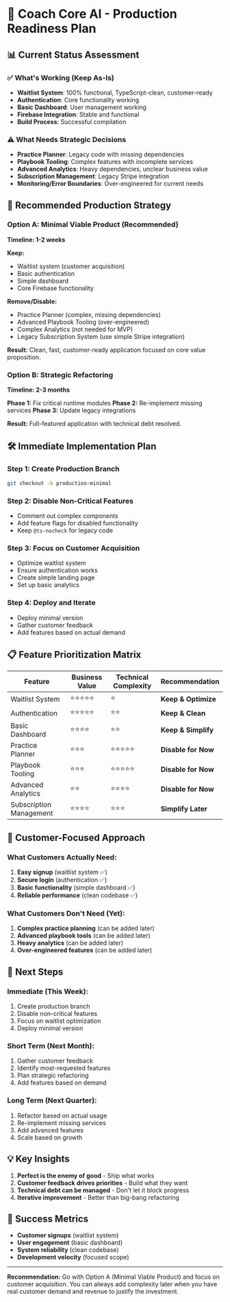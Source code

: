 # 🚀 Coach Core AI - Production Readiness Plan

## 📊 **Current Status Assessment**

### ✅ **What's Working (Keep As-Is)**
- **Waitlist System**: 100% functional, TypeScript-clean, customer-ready
- **Authentication**: Core functionality working
- **Basic Dashboard**: User management working
- **Firebase Integration**: Stable and functional
- **Build Process**: Successful compilation

### ⚠️ **What Needs Strategic Decisions**
- **Practice Planner**: Legacy code with missing dependencies
- **Playbook Tooling**: Complex features with incomplete services
- **Advanced Analytics**: Heavy dependencies, unclear business value
- **Subscription Management**: Legacy Stripe integration
- **Monitoring/Error Boundaries**: Over-engineered for current needs

## 🎯 **Recommended Production Strategy**

### **Option A: Minimal Viable Product (Recommended)**
**Timeline: 1-2 weeks**

**Keep:**
- Waitlist system (customer acquisition)
- Basic authentication
- Simple dashboard
- Core Firebase functionality

**Remove/Disable:**
- Practice Planner (complex, missing dependencies)
- Advanced Playbook Tooling (over-engineered)
- Complex Analytics (not needed for MVP)
- Legacy Subscription System (use simple Stripe integration)

**Result:** Clean, fast, customer-ready application focused on core value proposition.

### **Option B: Strategic Refactoring**
**Timeline: 2-3 months**

**Phase 1:** Fix critical runtime modules
**Phase 2:** Re-implement missing services
**Phase 3:** Update legacy integrations

**Result:** Full-featured application with technical debt resolved.

## 🛠 **Immediate Implementation Plan**

### **Step 1: Create Production Branch**
```bash
git checkout -b production-minimal
```

### **Step 2: Disable Non-Critical Features**
- Comment out complex components
- Add feature flags for disabled functionality
- Keep `@ts-nocheck` for legacy code

### **Step 3: Focus on Customer Acquisition**
- Optimize waitlist system
- Ensure authentication works
- Create simple landing page
- Set up basic analytics

### **Step 4: Deploy and Iterate**
- Deploy minimal version
- Gather customer feedback
- Add features based on actual demand

## 📋 **Feature Prioritization Matrix**

| Feature | Business Value | Technical Complexity | Recommendation |
|---------|----------------|---------------------|----------------|
| Waitlist System | ⭐⭐⭐⭐⭐ | ⭐ | **Keep & Optimize** |
| Authentication | ⭐⭐⭐⭐⭐ | ⭐⭐ | **Keep & Clean** |
| Basic Dashboard | ⭐⭐⭐⭐ | ⭐⭐ | **Keep & Simplify** |
| Practice Planner | ⭐⭐⭐ | ⭐⭐⭐⭐⭐ | **Disable for Now** |
| Playbook Tooling | ⭐⭐⭐ | ⭐⭐⭐⭐⭐ | **Disable for Now** |
| Advanced Analytics | ⭐⭐ | ⭐⭐⭐⭐ | **Disable for Now** |
| Subscription Management | ⭐⭐⭐⭐ | ⭐⭐⭐ | **Simplify Later** |

## 🎯 **Customer-Focused Approach**

### **What Customers Actually Need:**
1. **Easy signup** (waitlist system ✅)
2. **Secure login** (authentication ✅)
3. **Basic functionality** (simple dashboard ✅)
4. **Reliable performance** (clean codebase ✅)

### **What Customers Don't Need (Yet):**
1. **Complex practice planning** (can be added later)
2. **Advanced playbook tools** (can be added later)
3. **Heavy analytics** (can be added later)
4. **Over-engineered features** (can be added later)

## 🚀 **Next Steps**

### **Immediate (This Week):**
1. Create production branch
2. Disable non-critical features
3. Focus on waitlist optimization
4. Deploy minimal version

### **Short Term (Next Month):**
1. Gather customer feedback
2. Identify most-requested features
3. Plan strategic refactoring
4. Add features based on demand

### **Long Term (Next Quarter):**
1. Refactor based on actual usage
2. Re-implement missing services
3. Add advanced features
4. Scale based on growth

## 💡 **Key Insights**

1. **Perfect is the enemy of good** - Ship what works
2. **Customer feedback drives priorities** - Build what they want
3. **Technical debt can be managed** - Don't let it block progress
4. **Iterative improvement** - Better than big-bang refactoring

## 🎉 **Success Metrics**

- **Customer signups** (waitlist system)
- **User engagement** (basic dashboard)
- **System reliability** (clean codebase)
- **Development velocity** (focused scope)

---

**Recommendation:** Go with Option A (Minimal Viable Product) and focus on customer acquisition. You can always add complexity later when you have real customer demand and revenue to justify the investment.